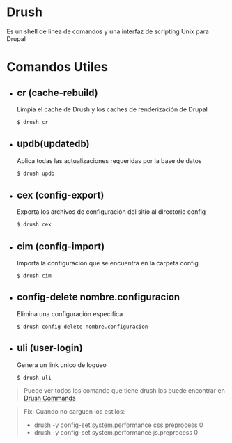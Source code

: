 # Drush

Es un shell de linea de comandos y una interfaz de scripting Unix para Drupal

# Comandos Utiles

- ## cr (cache-rebuild)

    Limpia el cache de Drush y los caches de renderización de Drupal
    ```sh
    $ drush cr
    ```

- ## updb(updatedb)
  
    Aplica todas las actualizaciones requeridas por la base de datos
    ```sh
    $ drush updb
    ```

- ## cex (config-export)

    Exporta los archivos de configuración del sitio al directorio config
    ```sh
    $ drush cex
    ```

- ## cim (config-import)
    Importa la configuración que se encuentra en la carpeta config
    ```
    $ drush cim
    ```

- ## config-delete nombre.configuracion

    Elimina una configuración especifica
    ```
    $ drush config-delete nombre.configuracion
    ```
- ## uli (user-login)

    Genera un link unico de logueo
    ```
    $ drush uli
    ```

> Puede ver todos los comando que tiene drush los puede encontrar en [Drush Commands](https://drushcommands.com/) 

> Fix: Cuando no carguen los estilos:
> 
> * drush -y config-set system.performance css.preprocess 0
> * drush -y config-set system.performance js.preprocess 0